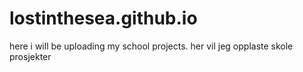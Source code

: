 # lostinthesea.github.io
here i will be uploading my school projects.
her vil jeg opplaste skole prosjekter
